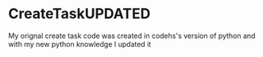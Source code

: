 # CreateTaskUPDATED
My orignal create task code was created in codehs's version of python and with my new python knowledge I updated it
